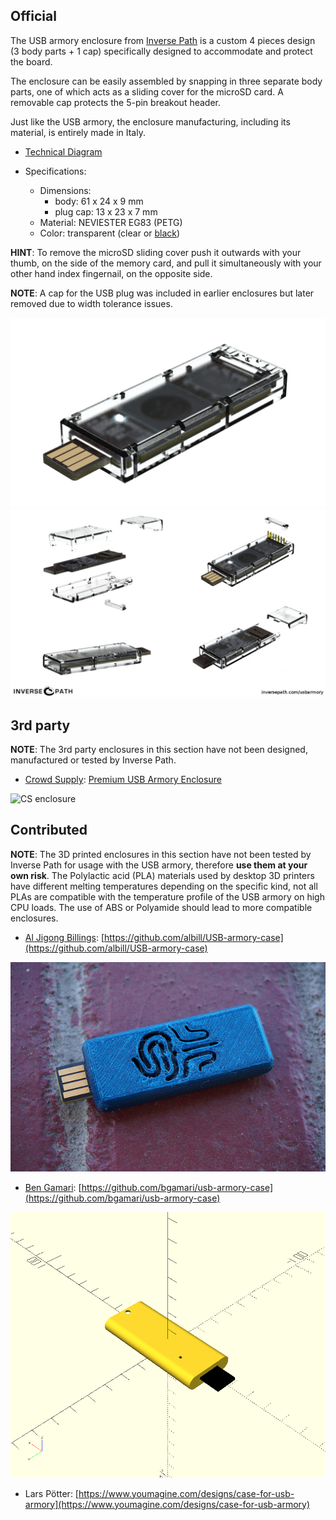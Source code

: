 ## Official

The USB armory enclosure from [Inverse Path](https://www.inversepath.com) is a custom 4 pieces design (3 body parts + 1 cap) specifically designed to accommodate and protect the board.

The enclosure can be easily assembled by snapping in three separate body parts, one of which acts as a sliding cover for the microSD card. A removable cap protects the 5-pin breakout header.

Just like the USB armory, the enclosure manufacturing, including its material, is entirely made in Italy.

* [Technical Diagram](https://github.com/f-secure-foundry/usbarmory/blob/master/hardware/mark-one/enclosure_diagram-20150611.pdf)

* Specifications:
  * Dimensions:
    * body: 61 x 24 x 9 mm
    * plug cap: 13 x 23 x 7 mm
  * Material: NEVIESTER EG83 (PETG)
  * Color: transparent (clear or [black](https://twitter.com/AndreaBarisani/status/800652673171279872))

**HINT**: To remove the microSD sliding cover push it outwards with your thumb, on the side of the memory card, and pull it simultaneously with your other hand index fingernail, on the opposite side.

**NOTE**: A cap for the USB plug was included in earlier enclosures but later removed due to width tolerance issues.

![Enclosure Rendering](images/armory-mark-one-enclosure.jpg)
![Exploded Enclosure Renderings](images/armory-mark-one-enclosure-exploded.jpg)

## 3rd party

**NOTE**: The 3rd party enclosures in this section have not been designed, manufactured or tested by Inverse Path.

* [Crowd Supply](https://www.crowdsupply.com/): [Premium USB Armory Enclosure](https://www.crowdsupply.com/crowd-supply/armory-mk1-enclosure)

![CS enclosure](https://www.crowdsupply.com/img/90b0/aaaenclosure-6_jpg_project-body.jpg)

## Contributed

**NOTE**: The 3D printed enclosures in this section have not been tested by Inverse Path for usage with the USB armory, therefore **use them at your own risk**. The Polylactic acid (PLA) materials used by desktop 3D printers have different melting temperatures depending on the specific kind, not all PLAs are compatible with the temperature profile of the USB armory on high CPU loads. The use of ABS or Polyamide should lead to more compatible enclosures.

* [Al Jigong Billings](http://makehacklearn.org/): [https://github.com/albill/USB-armory-case](https://github.com/albill/USB-armory-case)

![AJB enclosure](https://raw.githubusercontent.com/albill/USB-armory-case/master/usbarmory.jpg)

* [Ben Gamari](http://bgamari.github.io): [https://github.com/bgamari/usb-armory-case](https://github.com/bgamari/usb-armory-case)

![BG enclosure](https://github.com/bgamari/usb-armory-case/blob/master/render.png)

* Lars Pötter: [https://www.youmagine.com/designs/case-for-usb-armory](https://www.youmagine.com/designs/case-for-usb-armory)
